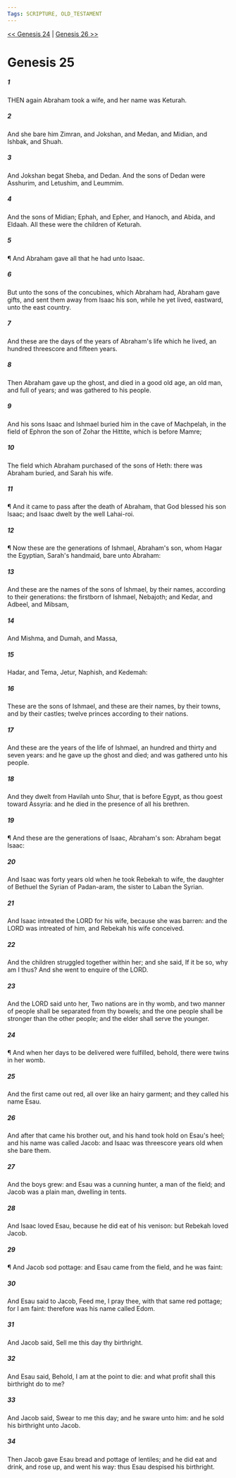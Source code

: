 ```yaml
---
Tags: SCRIPTURE, OLD_TESTAMENT
---
```


[<< Genesis 24](OLD_TESTAMENT/01_Genesis/Genesis_24.md) | [Genesis 26 >>](OLD_TESTAMENT/01_Genesis/Genesis_26.md)

# Genesis 25

##### 1
 THEN again Abraham took a wife, and her name was Keturah.
##### 2
 And she bare him Zimran, and Jokshan, and Medan, and Midian, and Ishbak, and Shuah.
##### 3
 And Jokshan begat Sheba, and Dedan.  And the sons of Dedan were Asshurim, and Letushim, and Leummim.
##### 4
 And the sons of Midian; Ephah, and Epher, and Hanoch, and Abida, and Eldaah.  All these were the children of Keturah.
##### 5
 ¶ And Abraham gave all that he had unto Isaac.
##### 6
 But unto the sons of the concubines, which Abraham had, Abraham gave gifts, and sent them away from Isaac his son, while he yet lived, eastward, unto the east country.
##### 7
 And these are the days of the years of Abraham's life which he lived, an hundred threescore and fifteen years.
##### 8
 Then Abraham gave up the ghost, and died in a good old age, an old man, and full of years; and was gathered to his people.
##### 9
 And his sons Isaac and Ishmael buried him in the cave of Machpelah, in the field of Ephron the son of Zohar the Hittite, which is before Mamre;
##### 10
 The field which Abraham purchased of the sons of Heth: there was Abraham buried, and Sarah his wife.
##### 11
 ¶ And it came to pass after the death of Abraham, that God blessed his son Isaac; and Isaac dwelt by the well Lahai-roi.
##### 12
 ¶ Now these are the generations of Ishmael, Abraham's son, whom Hagar the Egyptian, Sarah's handmaid, bare unto Abraham:
##### 13
 And these are the names of the sons of Ishmael, by their names, according to their generations: the firstborn of Ishmael, Nebajoth; and Kedar, and Adbeel, and Mibsam,
##### 14
 And Mishma, and Dumah, and Massa,
##### 15
 Hadar, and Tema, Jetur, Naphish, and Kedemah:
##### 16
 These are the sons of Ishmael, and these are their names, by their towns, and by their castles; twelve princes according to their nations.
##### 17
 And these are the years of the life of Ishmael, an hundred and thirty and seven years: and he gave up the ghost and died; and was gathered unto his people.
##### 18
 And they dwelt from Havilah unto Shur, that is before Egypt, as thou goest toward Assyria: and he died in the presence of all his brethren.
##### 19
 ¶ And these are the generations of Isaac, Abraham's son: Abraham begat Isaac:
##### 20
 And Isaac was forty years old when he took Rebekah to wife, the daughter of Bethuel the Syrian of Padan-aram, the sister to Laban the Syrian.
##### 21
 And Isaac intreated the LORD for his wife, because she was barren: and the LORD was intreated of him, and Rebekah his wife conceived.
##### 22
 And the children struggled together within her; and she said, If it be so, why am I thus?  And she went to enquire of the LORD.
##### 23
 And the LORD said unto her, Two nations are in thy womb, and two manner of people shall be separated from thy bowels; and the one people shall be stronger than the other people; and the elder shall serve the younger.
##### 24
 ¶ And when her days to be delivered were fulfilled, behold, there were twins in her womb.
##### 25
 And the first came out red, all over like an hairy garment; and they called his name Esau.
##### 26
 And after that came his brother out, and his hand took hold on Esau's heel; and his name was called Jacob: and Isaac was threescore years old when she bare them.
##### 27
 And the boys grew: and Esau was a cunning hunter, a man of the field; and Jacob was a plain man, dwelling in tents.
##### 28
 And Isaac loved Esau, because he did eat of his venison: but Rebekah loved Jacob.
##### 29
 ¶ And Jacob sod pottage: and Esau came from the field, and he was faint:
##### 30
 And Esau said to Jacob, Feed me, I pray thee, with that same red pottage; for I am faint: therefore was his name called Edom.
##### 31
 And Jacob said, Sell me this day thy birthright.
##### 32
 And Esau said, Behold, I am at the point to die: and what profit shall this birthright do to me?
##### 33
 And Jacob said, Swear to me this day; and he sware unto him: and he sold his birthright unto Jacob.
##### 34
 Then Jacob gave Esau bread and pottage of lentiles; and he did eat and drink, and rose up, and went his way: thus Esau despised his birthright.
